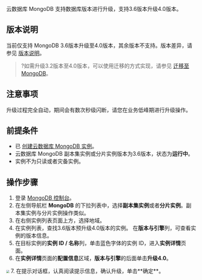 云数据库 MongoDB 支持数据库版本进行升级，支持3.6版本升级4.0版本。

## 版本说明
当前仅支持 MongoDB 3.6版本升级至4.0版本，其余版本不支持。版本差异，请参见 [版本说明](https://cloud.tencent.com/document/product/240/33710#.E7.89.88.E6.9C.AC.E8.AF.B4.E6.98.8E)。
>?如需升级3.2版本至4.0版本，可以使用迁移的方式实现，请参见 [迁移至 MongoDB](https://cloud.tencent.com/document/product/571/13724)。

## 注意事项
升级过程完全自动，期间会有数次秒级闪断，请您在业务低峰期进行升级操作。 

## 前提条件
- 已 [创建云数据库 MongoDB 实例](https://cloud.tencent.com/document/product/240/3551)。
- 云数据库 MongoDB 副本集实例或分片实例版本为3.6版本，状态为**运行中**。
- 实例不为只读或者灾备实例。

## 操作步骤
1. 登录 [MongoDB 控制台](https://console.cloud.tencent.com/mongodb)。
2. 在左侧导航栏 **MongoDB** 的下拉列表中，选择**副本集实例**或者**分片实例**。副本集实例与分片实例操作类似。
3. 在右侧实例列表页面上方，选择地域。
4. 在实例列表，查找3.6版本预升级4.0版本的实例。
在**版本与引擎**列，可查看实例的版本信息。
5. 在目标实例的**实例 ID / 名称**列，单击蓝色字体的实例 ID，进入**实例详情**页面。
6. 在**实例详情**页面的**配置信息**区域，**版本与引擎**的后面单击**升级4.0**。
<img src="https://qcloudimg.tencent-cloud.cn/raw/c0a16832eda32515aab81202e4ea7980.png" style="zoom:50%;" />
7. 在提示对话框，认真阅读提示信息，确认升级，单击**确定**。
